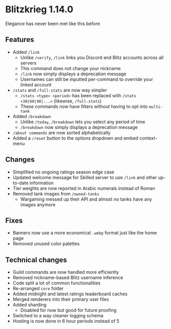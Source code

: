 # Blitzkrieg 1.14.0

Elegance has never been met like this before

## Features

- Added `/link`
  - Unlike `/verify`, `/link` links you Discord and Blitz accounts across all servers
  - This command does not change your nickname
  - `/link` now simply displays a deprecation message
  - Usernames can still be inputted per-command to override your linked account
- `/stats` and `/full-stats` are now way simpler
  - `/stats <type> <period>` has been replaced with `/stats <30|60|90|...>` (likewise, `/full-stats`)
  - These commands now have filters without having to opt into `multi-tank`
- Added `/breakdown`
  - Unlike `/today`, `/breakdown` lets you select any period of time
  - `/breakdown` now simply displays a deprecation message
- `/about commands` are now sorted alphabetically
- Added a `/reset` button to the options dropdown and embed context-menu

## Changes

- Simplified no ongoing ratings season edge case
- Updated welcome message for Skilled server to use `/link` and other up-to-date information
- Tier weights are now reported in Arabic numerals instead of Roman
- Removed tank images from `/owned-tanks`
  - Wargaming messed up their API and almost no tanks have any images anymore

## Fixes

- Banners now use a more economical `.webp` format just like the home page
- Removed unused color palettes

## Technical changes

- Guild commands are now handled more efficiently
- Removed nickname-based Blitz username inference
- Code split a lot of common functionalities
- Re-arranged `core` folder
- Added midnight and latest ratings leaderboard caches
- Merged renderers into their primary user files
- Added sharding
  - Disabled for now but good for future proofing
- Switched to a way cleaner logging schema
- Hosting is now done in 6 hour periods instead of 5

